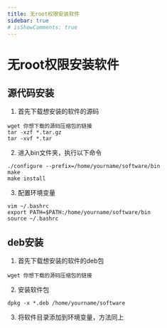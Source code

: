```yaml
---
title: 无root权限安装软件
sidebar: true
# isShowComments: true
---
```


# 无root权限安装软件

<ClientOnly>
<title-pv/>
</ClientOnly>

## 源代码安装
1. 首先下载想安装的软件的源码
```
wget 你想下载的源码压缩包的链接
tar -xzf *.tar.gz
tar -xvf *.tar
```

2. 进入bin文件夹，执行以下命令
```
./configure --prefix=/home/yourname/software/bin
make
make install
```

3. 配置环境变量
```
vim ~/.bashrc
export PATH=$PATH:/home/yourname/software/bin
source ~/.bashrc
```
## deb安装

1. 首先下载想安装的软件的deb包
```
wget 你想下载的源码压缩包的链接
```
2. 安装软件包
```
dpkg -x *.deb /home/yourname/software
```
3. 将软件目录添加到环境变量，方法同上

<ClientOnly>
  <leave/>
</ClientOnly/>